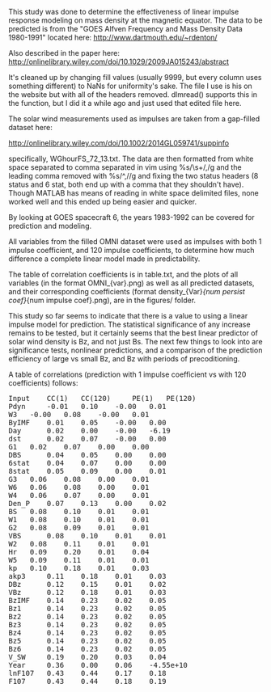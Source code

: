 This study was done to determine the effectiveness of linear impulse response modeling on mass density at the magnetic equator. The data to be predicted is from the "GOES Alfven Frequency and Mass Density Data 1980-1991" located here:
http://www.dartmouth.edu/~rdenton/

Also described in the paper here:
http://onlinelibrary.wiley.com/doi/10.1029/2009JA015243/abstract

It's cleaned up by changing fill values (usually 9999, but every column uses something different) to NaNs for uniformity's sake. The file I use is his on the website but with all of the headers removed. dlmread() supports this in the function, but I did it a while ago and just used that edited file here.

The solar wind measurements used as impulses are taken from a gap-filled dataset here:

http://onlinelibrary.wiley.com/doi/10.1002/2014GL059741/suppinfo

specifically, WGhourFS_72_13.txt. The data are then formatted from white space separated to comma separated in vim using %s/\s+/,/g and the leading comma removed with %s/^,//g and fixing the two status headers (8 status and 6 stat, both end up with a comma that they shouldn't have). Though MATLAB has means of reading in white space delimited files, none worked well and this ended up being easier and quicker.

By looking at GOES spacecraft 6, the years 1983-1992 can be covered for prediction and modeling.

All variables from the filled OMNI dataset were used as impulses with both 1 impulse coefficient, and 120 impulse coefficients, to determine how much difference a complete linear model made in predictability.

The table of correlation coefficients is in table.txt, and the plots of all variables (in the format OMNI_{var}.png) as well as all predicted datasets, and their corresponding coefficients (format density_{Var}_{num persist coef}_{num impulse coef}.png), are in the figures/ folder.

This study so far seems to indicate that there is a value to using a linear impulse model for prediction. The statistical significance of any increase remains to be tested, but it certainly seems that the best linear predictor of solar wind density is Bz, and not just Bs. The next few things to look into are significance tests, nonlinear predictions, and a comparison of the prediction efficiency of large vs small Bz, and Bz with periods of precoditioning. 

A table of correlations (prediction with 1 impulse coefficient vs with 120 coefficients) follows:

<pre>
Input 	 CC(1) 	 CC(120) 	 PE(1) 	 PE(120)
Pdyn 	 -0.01 	 0.10 	 -0.00 	 0.01
W3 	 -0.00 	 0.08 	 -0.00 	 0.01
ByIMF 	 0.01 	 0.05 	 -0.00 	 0.00
Day 	 0.02 	 0.00 	 -0.00 	 -6.19
dst 	 0.02 	 0.07 	 -0.00 	 0.00
G1 	 0.02 	 0.07 	 0.00 	 0.00
DBS 	 0.04 	 0.05 	 0.00 	 0.00
6stat 	 0.04 	 0.07 	 0.00 	 0.00
8stat 	 0.05 	 0.09 	 0.00 	 0.01
G3 	 0.06 	 0.08 	 0.00 	 0.01
W6 	 0.06 	 0.08 	 0.00 	 0.01
W4 	 0.06 	 0.07 	 0.00 	 0.01
Den_P 	 0.07 	 0.13 	 0.00 	 0.02
BS 	 0.08 	 0.10 	 0.01 	 0.01
W1 	 0.08 	 0.10 	 0.01 	 0.01
G2 	 0.08 	 0.09 	 0.01 	 0.01
VBS 	 0.08 	 0.10 	 0.01 	 0.01
W2 	 0.08 	 0.11 	 0.01 	 0.01
Hr 	 0.09 	 0.20 	 0.01 	 0.04
W5 	 0.09 	 0.11 	 0.01 	 0.01
kp 	 0.10 	 0.18 	 0.01 	 0.03
akp3 	 0.11 	 0.18 	 0.01 	 0.03
DBz 	 0.12 	 0.15 	 0.01 	 0.02
VBz 	 0.12 	 0.18 	 0.01 	 0.03
BzIMF 	 0.14 	 0.23 	 0.02 	 0.05
Bz1 	 0.14 	 0.23 	 0.02 	 0.05
Bz2 	 0.14 	 0.23 	 0.02 	 0.05
Bz3 	 0.14 	 0.23 	 0.02 	 0.05
Bz4 	 0.14 	 0.23 	 0.02 	 0.05
Bz5 	 0.14 	 0.23 	 0.02 	 0.05
Bz6 	 0.14 	 0.23 	 0.02 	 0.05
V_SW 	 0.19 	 0.20 	 0.03 	 0.04
Year 	 0.36 	 0.00 	 0.06 	 -4.55e+10
lnF107 	 0.43 	 0.44 	 0.17 	 0.18
F107 	 0.43 	 0.44 	 0.18 	 0.19

</pre>